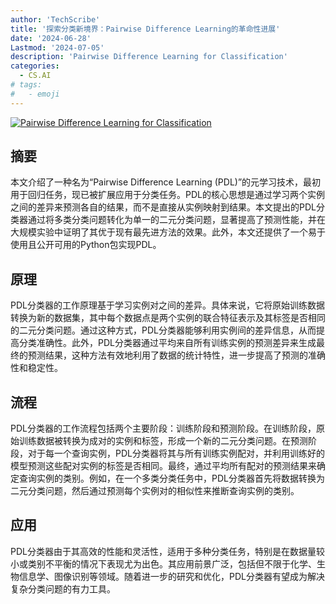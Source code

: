 ```yaml
---
author: 'TechScribe'
title: '探索分类新境界：Pairwise Difference Learning的革命性进展'
date: '2024-06-28'
Lastmod: '2024-07-05'
description: 'Pairwise Difference Learning for Classification'
categories:
  - CS.AI
# tags:
#   - emoji
---
```


[![Pairwise Difference Learning for Classification](https://arxiv-research-1301205113.cos.ap-guangzhou.myqcloud.com/images/2406.20031v1.pdf_0.jpg)](https://arxiv.org/abs/2406.20031v1)

## 摘要

本文介绍了一种名为“Pairwise Difference Learning (PDL)”的元学习技术，最初用于回归任务，现已被扩展应用于分类任务。PDL的核心思想是通过学习两个实例之间的差异来预测各自的结果，而不是直接从实例映射到结果。本文提出的PDL分类器通过将多类分类问题转化为单一的二元分类问题，显著提高了预测性能，并在大规模实验中证明了其优于现有最先进方法的效果。此外，本文还提供了一个易于使用且公开可用的Python包实现PDL。<!--more-->

## 原理

PDL分类器的工作原理基于学习实例对之间的差异。具体来说，它将原始训练数据转换为新的数据集，其中每个数据点是两个实例的联合特征表示及其标签是否相同的二元分类问题。通过这种方式，PDL分类器能够利用实例间的差异信息，从而提高分类准确性。此外，PDL分类器通过平均来自所有训练实例的预测差异来生成最终的预测结果，这种方法有效地利用了数据的统计特性，进一步提高了预测的准确性和稳定性。

## 流程

PDL分类器的工作流程包括两个主要阶段：训练阶段和预测阶段。在训练阶段，原始训练数据被转换为成对的实例和标签，形成一个新的二元分类问题。在预测阶段，对于每一个查询实例，PDL分类器将其与所有训练实例配对，并利用训练好的模型预测这些配对实例的标签是否相同。最终，通过平均所有配对的预测结果来确定查询实例的类别。例如，在一个多类分类任务中，PDL分类器首先将数据转换为二元分类问题，然后通过预测每个实例对的相似性来推断查询实例的类别。

## 应用

PDL分类器由于其高效的性能和灵活性，适用于多种分类任务，特别是在数据量较小或类别不平衡的情况下表现尤为出色。其应用前景广泛，包括但不限于化学、生物信息学、图像识别等领域。随着进一步的研究和优化，PDL分类器有望成为解决复杂分类问题的有力工具。